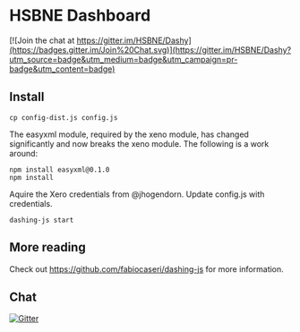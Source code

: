 # HSBNE Dashboard

[![Join the chat at https://gitter.im/HSBNE/Dashy](https://badges.gitter.im/Join%20Chat.svg)](https://gitter.im/HSBNE/Dashy?utm_source=badge&utm_medium=badge&utm_campaign=pr-badge&utm_content=badge)

## Install

    cp config-dist.js config.js

The easyxml module, required by the xeno module, has changed significantly and now breaks the xeno module.  The following is a work around:

    npm install easyxml@0.1.0
    npm install


Aquire the Xero credentials from @jhogendorn. Update config.js with credentials.

    dashing-js start

## More reading

Check out https://github.com/fabiocaseri/dashing-js for more information.

## Chat
[![Gitter](https://badges.gitter.im/Join%20Chat.svg)](https://gitter.im/HSBNE/Dashy?utm_source=badge&utm_medium=badge&utm_campaign=pr-badge)
